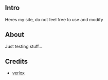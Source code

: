 ## Intro
Heres my site, do not feel free to use and modify

## About
Just testing stuff...

## Credits
* [verlox](https://github.com/verlox)
